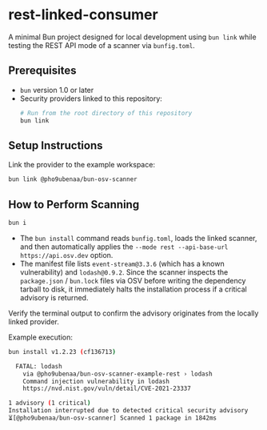 # rest-linked-consumer

A minimal Bun project designed for local development using `bun link` while testing the REST API mode of a scanner via `bunfig.toml`.

## Prerequisites

- `bun` version 1.0 or later
- Security providers linked to this repository:
  ```bash
  # Run from the root directory of this repository
  bun link
  ```

## Setup Instructions

Link the provider to the example workspace:
```bash
bun link @pho9ubenaa/bun-osv-scanner
```

## How to Perform Scanning

```bash
bun i
```

- The `bun install` command reads `bunfig.toml`, loads the linked scanner, and then automatically applies the `--mode rest --api-base-url https://api.osv.dev` option.
- The manifest file lists `event-stream@3.3.6` (which has a known vulnerability) and `lodash@0.9.2`. Since the scanner inspects the `package.json` / `bun.lock` files via OSV before writing the dependency tarball to disk, it immediately halts the installation process if a critical advisory is returned.

Verify the terminal output to confirm the advisory originates from the locally linked provider.

Example execution:
```bash
bun install v1.2.23 (cf136713)

  FATAL: lodash
    via @pho9ubenaa/bun-osv-scanner-example-rest › lodash
    Command injection vulnerability in lodash
    https://nvd.nist.gov/vuln/detail/CVE-2021-23337

1 advisory (1 critical)
Installation interrupted due to detected critical security advisory
⏳[@pho9ubenaa/bun-osv-scanner] Scanned 1 package in 1842ms
```
